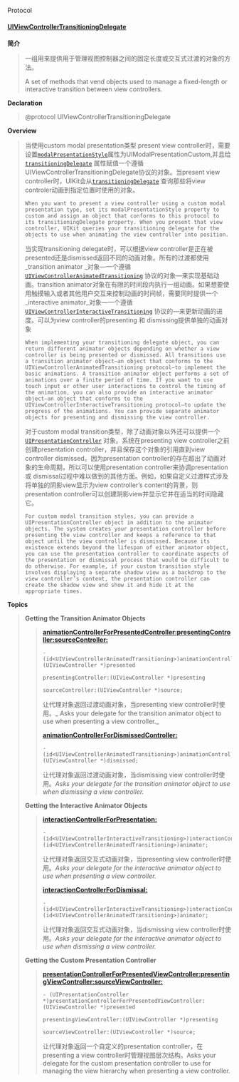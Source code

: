 Protocol

#### [UIViewControllerTransitioningDelegate](https://developer.apple.com/documentation/uikit/uiviewcontrollertransitioningdelegate?language=objc)

**简介**

> 一组用来提供用于管理视图控制器之间的固定长度或交互式过渡的对象的方法。
>
> A set of methods that vend objects used to manage a fixed-length or interactive transition between view controllers.

**Declaration**

> @protocol UIViewControllerTransitioningDelegate

**Overview**

> 当使用custom modal presentation类型 present view controller时，需要设置[`modalPresentationStyle`](https://developer.apple.com/documentation/uikit/uiviewcontroller/1621355-modalpresentationstyle?language=objc)属性为UIModalPresentationCustom,并且给[`transitioningDelegate`](https://developer.apple.com/documentation/uikit/uiviewcontroller/1621421-transitioningdelegate?language=objc) 属性赋值一个遵循UIViewControllerTransitioningDelegate协议的对象。当present  view controller时，UIKit会从[`transitioningDelegate`](https://developer.apple.com/documentation/uikit/uiviewcontroller/1621421-transitioningdelegate?language=objc) 查询那些将view controler动画到指定位置时使用的对象。
>
> ```
> When you want to present a view controller using a custom modal presentation type, set its modalPresentationStyle property to custom and assign an object that conforms to this protocol to its transitioningDelegate property. When you present that view controller, UIKit queries your transitioning delegate for the objects to use when animating the view controller into position.
> ```
>
> 当实现transitioning delegate时，可以根据view controller是正在被presented还是dismissed返回不同的动画对象。所有的过渡都使用_transition animator _对象—一个遵循[`UIViewControllerAnimatedTransitioning`](https://developer.apple.com/documentation/uikit/uiviewcontrolleranimatedtransitioning?language=objc) 协议的对象—来实现基础动画。transition animator对象在有限的时间段内执行一组动画。如果想要使用触摸输入或者其他用户交互来控制动画的时间帧，需要同时提供一个_interactive animator_对象—一个遵循[`UIViewControllerInteractiveTransitioning`](https://developer.apple.com/documentation/uikit/uiviewcontrollerinteractivetransitioning?language=objc) 协议的—来更新动画的进度。可以为view controller的presenting 和 dismissing提供单独的动画对象
>
> ```
> When implementing your transitioning delegate object, you can return different animator objects depending on whether a view controller is being presented or dismissed. All transitions use a transition animator object—an object that conforms to the UIViewControllerAnimatedTransitioning protocol—to implement the basic animations. A transition animator object performs a set of animations over a finite period of time. If you want to use touch input or other user interactions to control the timing of the animation, you can also provide an interactive animator object—an object that conforms to the UIViewControllerInteractiveTransitioning protocol—to update the progress of the animations. You can provide separate animator objects for presenting and dismissing the view controller.
> ```
>
> 对于custom modal transition类型，除了动画对象以外还可以提供一个[`UIPresentationController`](https://developer.apple.com/documentation/uikit/uipresentationcontroller?language=objc) 对象。系统在presenting view controller之前创建presentation controller，并且保存这个对象的引用直到view controller dismissed。因为presentation controller的存在超出了动画对象的生命周期，所以可以使用presentation controller来协调presentation 或 dismissal过程中难以做到的其他方面。例如，如果自定义过渡样式涉及将单独的阴影view显示为view controller’s content的背景，则presentation controller可以创建阴影view并显示它并在适当的时间隐藏它。
>
> ```
> For custom modal transition styles, you can provide a UIPresentationController object in addition to the animator objects. The system creates your presentation controller before presenting the view controller and keeps a reference to that object until the view controller is dismissed. Because its existence extends beyond the lifespan of either animator object, you can use the presentation controller to coordinate aspects of the presentation or dismissal process that would be difficult to do otherwise. For example, if your custom transition style involves displaying a separate shadow view as a backdrop to the view controller’s content, the presentation controller can create the shadow view and show it and hide it at the appropriate times.
> ```

**Topics**

> **Getting the Transition Animator Objects**
>
> > [**animationControllerForPresentedController:presentingController:sourceController:**](https://developer.apple.com/documentation/uikit/uiviewcontrollertransitioningdelegate/1622037-animationcontrollerforpresentedc?language=objc)
> >
> > ```
> > - (id<UIViewControllerAnimatedTransitioning>)animationControllerForPresentedController:(UIViewController *)presented 
> >                                                                   presentingController:(UIViewController *)presenting 
> >                                                                       sourceController:(UIViewController *)source;
> > ```
> >
> > 让代理对象返回过渡动画对象，当presenting view controller时使用。_ Asks your delegate for the transition animator object to use when presenting a view controller._
> >
> > [**animationControllerForDismissedController:**](https://developer.apple.com/documentation/uikit/uiviewcontrollertransitioningdelegate/1622047-animationcontrollerfordismissedc?language=objc)
> >
> > ```
> > - (id<UIViewControllerAnimatedTransitioning>)animationControllerForDismissedController:(UIViewController *)dismissed;
> > ```
> >
> > 让代理对象返回过渡动画对象，当dismissing view controller时使用。_Asks your delegate for the transition animator object to use when dismissing a view controller._
>
> **Getting the Interactive Animator Objects**
>
> > [**interactionControllerForPresentation:**](https://developer.apple.com/documentation/uikit/uiviewcontrollertransitioningdelegate/1622050-interactioncontrollerforpresenta?language=objc)
> >
> > ```
> > - (id<UIViewControllerInteractiveTransitioning>)interactionControllerForPresentation:(id<UIViewControllerAnimatedTransitioning>)animator;
> > ```
> >
> > 让代理对象返回交互式动画对象，当presenting view controller时使用。_Asks your delegate for the interactive animator object to use when presenting a view controller._
> >
> > [**interactionControllerForDismissal:**](https://developer.apple.com/documentation/uikit/uiviewcontrollertransitioningdelegate/1622030-interactioncontrollerfordismissa?language=objc)
> >
> > ```
> > - (id<UIViewControllerInteractiveTransitioning>)interactionControllerForDismissal:(id<UIViewControllerAnimatedTransitioning>)animator;
> > ```
> >
> > 让代理对象返回交互式动画对象，当dismissing view controller时使用。_Asks your delegate for the interactive animator object to use when dismissing a view controller._
>
> **Getting the Custom Presentation Controller**
>
> > [**presentationControllerForPresentedViewController:presentingViewController:sourceViewController:**](https://developer.apple.com/documentation/uikit/uiviewcontrollertransitioningdelegate/1622057-presentationcontrollerforpresent?language=objc)
> >
> > ```
> > - (UIPresentationController *)presentationControllerForPresentedViewController:(UIViewController *)presented 
> >                                                       presentingViewController:(UIViewController *)presenting 
> >                                                           sourceViewController:(UIViewController *)source;
> > ```
> >
> > 让代理对象返回一个自定义的presentation controller，在presenting a view controller时管理视图层次结构。Asks your delegate for the custom presentation controller to use for managing the view hierarchy when presenting a view controller.



